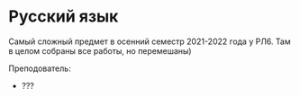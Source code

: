 # Русский язык

Самый сложный предмет в осенний семестр 2021-2022 года у РЛ6. Там в целом собраны все работы, но перемешаны)

Преподователь:

* ???
